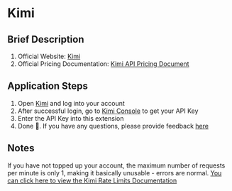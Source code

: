 # Kimi

## Brief Description

1. Official Website: [Kimi](https://platform.moonshot.cn/)
2. Official Pricing Documentation: [Kimi API Pricing Document](https://platform.moonshot.cn/docs/pricing/chat#%E8%AE%A1%E8%B4%B9%E5%9F%BA%E6%9C%AC%E6%A6%82%E5%BF%B5)

## Application Steps

1. Open [Kimi](https://platform.moonshot.cn/console/api-keys) and log into your account
2. After successful login, go to [Kimi Console](https://platform.moonshot.cn/console/api-keys) to get your API Key
3. Enter the API Key into this extension
4. Done 🎉. If you have any questions, please provide feedback [here](https://github.com/immersive-translate/immersive-translate/issues/137)

## Notes
If you have not topped up your account, the maximum number of requests per minute is only 1, making it basically unusable - errors are normal. [You can click here to view the Kimi Rate Limits Documentation](https://platform.moonshot.cn/docs/pricing/limits)